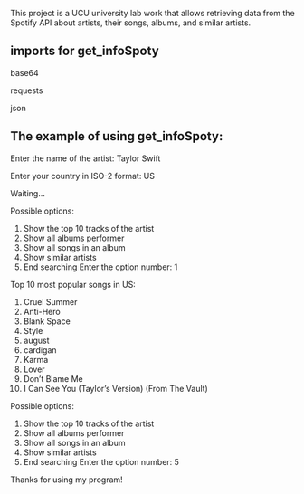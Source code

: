 This project is a UCU university lab work that allows retrieving data from the Spotify API about artists, their songs, albums, and similar artists.


imports for get_infoSpoty
-

base64

requests

json

The example of using get_infoSpoty:
-

Enter the name of the artist: Taylor Swift

Enter your country in ISO-2 format: US

Waiting...
 
Possible options:
1. Show the top 10 tracks of the artist
2. Show all albums performer
3. Show all songs in an album
4. Show similar artists
5. End searching
Enter the option number: 1

Top 10 most popular songs in US:
1. Cruel Summer
2. Anti-Hero
3. Blank Space
4. Style
5. august
6. cardigan
7. Karma
8. Lover
9. Don’t Blame Me
10. I Can See You (Taylor’s Version) (From The Vault)

Possible options:
1. Show the top 10 tracks of the artist
2. Show all albums performer
3. Show all songs in an album
4. Show similar artists
5. End searching
Enter the option number: 5

Thanks for using my program!
